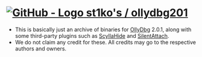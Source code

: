 # [![GitHub - Logo](https://i.imgur.com/67rQJ1N.png) st1ko's / ollydbg201](https://github.com/st1ko-gs/ollydbg201)
* This is basically just an archive of binaries for [OllyDbg](https://www.ollydbg.de/) 2.0.1, along with some third-party plugins such as [ScyllaHide](https://github.com/x64dbg/ScyllaHide) and [SilentAttach](https://github.com/waleedassar/SilentAttach).
* We do not claim any credit for these. All credits may go to the respective authors and owners.
